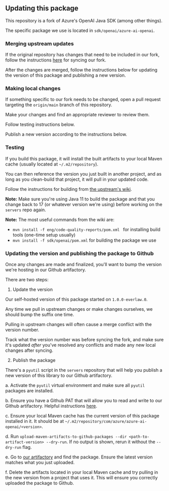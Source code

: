 ## Updating this package

This repository is a fork of Azure's OpenAI Java SDK (among other things).

The specific package we use is located in `sdk/openai/azure-ai-openai`.

### Merging upstream updates

If the original repository has changes that need to be included in our fork, follow the instructions [here](https://docs.github.com/en/pull-requests/collaborating-with-pull-requests/working-with-forks/syncing-a-fork) for syncing our fork.

After the changes are merged, follow the instructions below for updating the version of this package and publishing a new version.

### Making local changes

If something specific to our fork needs to be changed, open a pull request targeting the `origin/main` branch of this repository.

Make your changes and find an appropriate reviewer to review them.

Follow testing instructions below.

Publish a new version according to the instructions below.

### Testing

If you build this package, it will install the built artifacts to your local Maven cache (usually located at `~/.m2/repository`).

You can then reference the version you just built in another project, and as long as you clean-build that project, it will pull in your updated code.

Follow the instructions for building from [the upstream's wiki](https://github.com/Azure/azure-sdk-for-java/wiki/Building#pomclientxml-vs-pomdataxml).

**Note:** Make sure you're using Java 11 to build the package and that you change back to 17 (or whatever version we're using) before working on the `servers` repo again.

**Note:** The most useful commands from the wiki are:

 - `mvn install -f eng/code-quality-reports/pom.xml ` for installing build tools (one-time setup usually)
 - `mvn install -f sdk/openai/pom.xml` for building the package we use

### Updating the version and publishing the package to Github

Once any changes are made and finalized, you'll want to bump the version we're hosting in our Github artifactory.

There are two steps:

1. Update the version

Our self-hosted version of this package started on `1.0.0-everlaw.0`.

Any time we pull in upstream changes or make changes ourselves, we should bump the suffix one time.

Pulling in upstream changes will often cause a merge conflict with the version number.

Track what the version number was before syncing the fork, and make sure it's updated _after_ you've resolved any conflicts and made any new local changes after syncing.

2. Publish the package

There's a `pyutil` script in the `servers` repository that will help you publish a new version of this library to our Github artifactory.

a. Activate the `pyutil` virtual environment and make sure all `pyutil` packages are installed.

b. Ensure you have a Github PAT that will allow you to read and write to our Github artifactory. Helpful instructions [here](https://everlaw.atlassian.net/wiki/spaces/ENG/pages/403963963/Github+Packages).

c. Ensure your local Maven cache has the current version of this package installed in it. It should be at `~/.m2/repository/com/azure/azure-ai-openai/<version>`.

d. Run `upload-maven-artifacts-to-github-packages --dir <path-to-artifact-version> --dry-run`. If no output is shown, rerun it without the `--dry-run` flag.

e. Go to [our artifactory](https://github.com/orgs/Everlaw/packages?repo_name=servers) and find the package. Ensure the latest version matches what you just uploaded.

f. Delete the artifacts located in your local Maven cache and try pulling in the new version from a project that uses it. This will ensure you correctly uploaded the package to Github.
